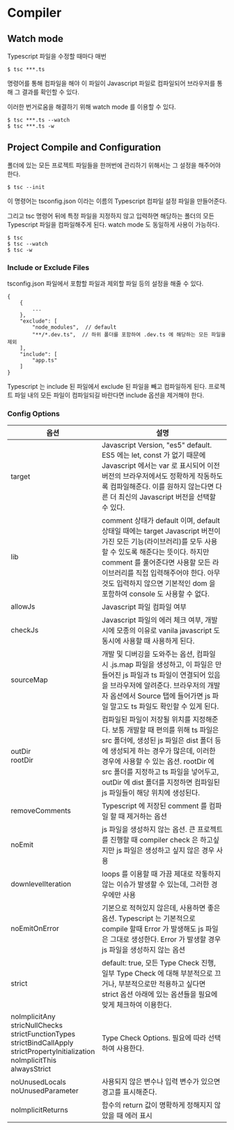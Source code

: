# Compiler

## Watch mode

Typescript 파일을 수정할 때마다 매번 

```
$ tsc ***.ts
```

명령어를 통해 컴파일을 해야 이 파일이 Javascript 파일로 컴파일되어 브라우저를 통해 그 결과를 확인할 수 있다.

이러한 번거로움을 해결하기 위해 watch mode 를 이용할 수 있다.

```
$ tsc ***.ts --watch
$ tsc ***.ts -w
```

## Project Compile and Configuration

폴더에 있는 모든 프로젝트 파일들을 한꺼번에 관리하기 위해서는 그 설정을 해주어야 한다.

```
$ tsc --init
```

이 명령어는 tsconfig.json 이라는 이름의 Typescript 컴파일 설정 파일을 만들어준다.

그리고 tsc 명령어 뒤에 특정 파일을 지정하지 않고 입력하면 해당하는 폴더의 모든 Typescript 파일을 컴파일해주게 된다. watch mode 도 동일하게 사용이 가능하다.

```
$ tsc
$ tsc --watch
$ tsc -w
```

### Include or Exclude Files

tsconfig.json 파일에서 포함할 파일과 제외할 파일 등의 설정을 해줄 수 있다.

```
{
    {
        ...
    }, 
    "exclude": [
        "node_modules",  // default
        "**/*.dev.ts",  // 하위 폴더를 포함하여 .dev.ts 에 해당하는 모든 파일을 제외
    ],
    "include": [
        "app.ts"
    ]
}
```

Typescript 는 include 된 파일에서 exclude 된 파일을 빼고 컴파일하게 된다. 프로젝트 파일 내의 모든 파일이 컴파일되길 바란다면 include 옵션을 제거해야 한다.

### Config Options

| 옵션                                                                                                                                                   | 설명                                                                                                                                                                                                                                                                                                                    |
| ------------------------------------------------------------------------------------------------------------------------------------------------------ | ----------------------------------------------------------------------------------------------------------------------------------------------------------------------------------------------------------------------------------------------------------------------------------------------------------------------- |
| target                                                                                                                                                 | Javascript Version, "es5" default. ES5 에는 let, const 가 없기 때문에 Javascript 에서는 var 로 표시되어 이전 버전의 브라우저에서도 정확하게 작동하도록 컴파일해준다. 이를 원하지 않는다면 다른 더 최신의 Javascript 버전을 선택할 수 있다.                                                                              |
| lib                                                                                                                                                    | comment 상태가 default 이며, default 상태일 때에는 target Javascript 버전이 가진 모든 기능(라이브러리)를 모두 사용할 수 있도록 해준다는 뜻이다. 하지만 comment 를 풀어준다면 사용할 모든 라이브러리를 직접 입력해주어야 한다. 아무것도 입력하지 않으면 기본적인 dom 을 포함하여 console 도 사용할 수 없다.              |
| allowJs                                                                                                                                                | Javascript 파일 컴파일 여부                                                                                                                                                                                                                                                                                             |
| checkJs                                                                                                                                                | Javascript 파일의 에러 체크 여부, 개발 시에 모종의 이유로 vanila javascript 도 동시에 사용할 때 사용하게 된다.                                                                                                                                                                                                          |
| sourceMap                                                                                                                                              | 개발 및 디버깅을 도와주는 옵션, 컴파일 시 .js.map 파일을 생성하고, 이 파일은 만들어진 js 파일과 ts 파일이 연결되어 있음을 브라우저에 알려준다. 브라우저의 개발자 옵션에서 Source 탭에 들어가면 js 파일 말고도 ts 파일도 확인할 수 있게 된다.                                                                            |
| outDir<br/>rootDir                                                                                                                                     | 컴파일된 파일이 저장될 위치를 지정해준다. 보통 개발할 때 편의를 위해 ts 파일은 src 폴더에, 생성된 js 파일은 dist 폴더 등에 생성되게 하는 경우가 많은데, 이러한 경우에 사용할 수 있는 옵션. rootDir 에 src 폴더를 지정하고 ts 파일을 넣어두고, outDir 에 dist 폴더를 지정하면 컴파일된 js 파일들이 해당 위치에 생성된다. |
| removeComments                                                                                                                                         | Typescript 에 저장된 comment 를 컴파일 할 때 제거하는 옵션                                                                                                                                                                                                                                                              |
| noEmit                                                                                                                                                 | js 파일을 생성하지 않는 옵션. 큰 프로젝트를 진행할 때 compiler check 은 하고싶지만 js 파일은 생성하고 싶지 않은 경우 사용                                                                                                                                                                                               |
| downlevelIteration                                                                                                                                     | loops 를 이용할 때 가끔 제대로 작돟하지 않는 이슈가 발생할 수 있는데, 그러한 경우에만 사용                                                                                                                                                                                                                              |
| noEmitOnError                                                                                                                                          | 기본으로 적혀있지 않은데, 사용하면 좋은 옵션. Typescript 는 기본적으로 compile 할때 Error 가 발생해도 js 파일은 그대로 생성한다. Error 가 발생할 경우 js 파일을 생성하지 않는 옵션                                                                                                                                      |
| strict                                                                                                                                                 | default: true, 모든 Type Check 진행, 일부 Type Check 에 대해 부분적으로 끄거나, 부분적으로만 적용하고 싶다면 strict 옵션 아래에 있는 옵션들을 필요에 맞게 체크하여 이용한다.                                                                                                                                            |
| noImplicitAny<br/>stricNullChecks<br/>strictFunctionTypes<br/>strictBindCallApply<br/>strictPropertyInitialization<br/>noImplicitThis<br/>alwaysStrict | Type Check Options. 필요에 따라 선택하여 사용한다.                                                                                                                                                                                                                                                                      |
| noUnusedLocals<br/>noUnusedParameter                                                                                                                   | 사용되지 않은 변수나 입력 변수가 있으면 경고를 표시해준다.                                                                                                                                                                                                                                                              |
| noImplicitReturns                                                                                                                                      | 함수의 return 값이 명확하게 정해지지 않았을 때 에러 표시                                                                                                                                                                                                                                                                |
